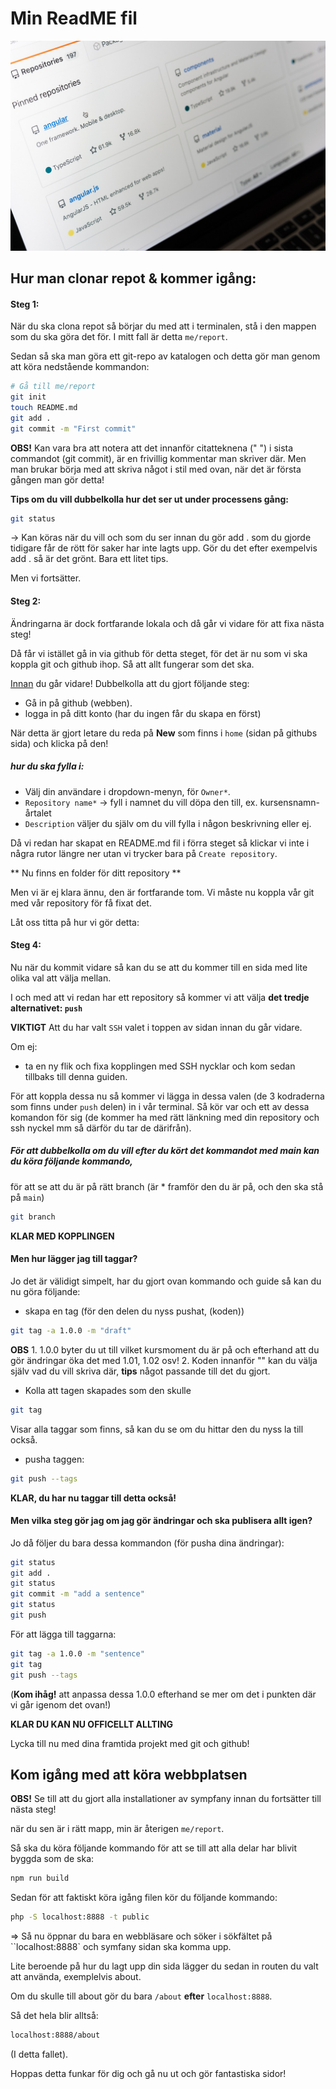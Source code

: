 # Min ReadME fil


![Image related to github](public/img/codegithubimg.jpg)

## Hur man clonar repot & kommer igång:


#### Steg 1:
När du ska clona repot så börjar du med att i terminalen, stå i den mappen som du ska göra det för. I mitt fall är detta `me/report`. 

Sedan så ska man göra ett git-repo av katalogen och detta gör man genom att köra nedstående kommandon:

```bash
# Gå till me/report
git init
touch README.md
git add .
git commit -m "First commit"
```
**OBS!** Kan vara bra att notera att det innanför citatteknena (" ") i sista commandot (git commit), 
är en frivillig kommentar man skriver där. Men man brukar börja med att skriva något i stil med ovan, när det är första gången man gör detta!


**Tips om du vill dubbelkolla hur det ser ut under processens gång:**
```bash
git status
```
-> Kan köras när du vill och som du ser innan du gör add . som du gjorde tidigare får de rött för saker har inte lagts upp. Gör du det efter exempelvis add . så är det grönt. Bara ett litet tips. 



Men vi fortsätter. 


#### Steg 2:

Ändringarna är dock fortfarande lokala och då går vi vidare för att fixa nästa steg!


Då får vi istället gå in via github för detta steget, för det är nu som vi ska koppla git och github ihop.
Så att allt fungerar som det ska. 

<u>Innan</u> du går vidare! Dubbelkolla att du gjort följande steg:

- Gå in på github  (webben).
- logga in på ditt konto (har du ingen får du skapa en först)

När detta är gjort letare du reda på **New** som finns i `home` (sidan på githubs sida) och klicka på den!


##### hur du ska fylla i:

- Välj din användare i dropdown-menyn, för  `Owner*`.
- `Repository name*` -> fyll i namnet du vill döpa den till, ex. kursensnamn-årtalet
- `Description` väljer du själv om du vill fylla i någon beskrivning eller ej.

Då vi redan har skapat en README.md fil i förra steget så klickar vi inte i några rutor längre ner utan
vi trycker bara på `Create repository`.




** Nu finns en folder för ditt repository **

Men vi är ej klara ännu, den är fortfarande tom. Vi måste nu koppla vår git med vår repository för få fixat det. 

Låt oss titta på hur vi gör detta:

#### Steg 4:

Nu när du kommit vidare så kan du se att du kommer till en sida med lite olika val att välja mellan.

I och med att vi redan har ett repository så kommer vi att välja **det tredje alternativet: `push`**

**VIKTIGT** Att du har valt `SSH` valet i toppen av sidan innan du går vidare. 

Om ej:
- ta en ny flik och fixa kopplingen med SSH nycklar och kom sedan tillbaks till denna guiden.


För att koppla dessa nu så kommer vi lägga in dessa valen (de 3 kodraderna som finns under `push` delen)
in i vår terminal. Så kör var och ett av dessa komandon för sig (de kommer ha med rätt länkning med din repository och ssh nyckel mm så därför du tar de därifrån).


##### För att dubbelkolla om du vill efter du kört det kommandot med main kan du köra följande kommando,

för att se att du är på rätt branch (är * framför den du är på, och den ska stå på `main`)

```bash
git branch
```

**KLAR MED KOPPLINGEN**


#### Men hur lägger jag till taggar?

Jo det är välidigt simpelt, har du gjort ovan kommando och guide så kan du nu göra följande:

- skapa en tag (för den delen du nyss pushat, (koden))

```bash
git tag -a 1.0.0 -m "draft"
```
**OBS** 
    1. 1.0.0 byter du ut till vilket kursmoment du är på och efterhand att du gör ändringar öka det med 1.01, 1.02 osv!
    2. Koden innanför "" kan du välja själv vad du vill skriva där, **tips** något passande till det du gjort.


- Kolla att tagen skapades som den skulle

```bash
git tag
```
Visar alla taggar som finns, så kan du se om du hittar den du nyss la till också. 



- pusha taggen:

```bash
git push --tags
```


**KLAR, du har nu taggar till detta också!**



#### Men vilka steg gör jag om jag gör ändringar och ska publisera allt igen?

Jo då följer du bara dessa kommandon (för pusha dina ändringar):

```bash
git status
git add .
git status
git commit -m "add a sentence"
git status
git push
```

För att lägga till taggarna:

```bash
git tag -a 1.0.0 -m "sentence"
git tag
git push --tags
```
(**Kom ihåg!** att anpassa dessa 1.0.0 efterhand se mer om det i punkten där vi går igenom det ovan!)


**KLAR DU KAN NU OFFICELLT ALLTING**

Lycka till nu med dina framtida projekt med git och github!






## Kom igång med att köra webbplatsen

**OBS!** Se till att du gjort alla installationer av sympfany innan du fortsätter till nästa steg!


när du sen är i rätt mapp, min är återigen `me/report`. 

Så ska du köra följande kommando för att se till att alla delar har blivit byggda som de ska:


```bash
npm run build
```


Sedan för att faktiskt köra igång filen kör du följande kommando:

```bash
php -S localhost:8888 -t public
```

=> Så nu öppnar du bara en webbläsare och söker i sökfältet på ``localhost:8888` och symfany sidan ska komma upp.

Lite beroende på hur du lagt upp din sida lägger du sedan in routen du valt att använda, exemplelvis about.

Om du skulle till about gör du bara `/about` **efter** `localhost:8888`.

Så det hela blir alltså:

```bash
localhost:8888/about
```
(I detta fallet).


Hoppas detta funkar för dig och gå nu ut och gör fantastiska sidor!